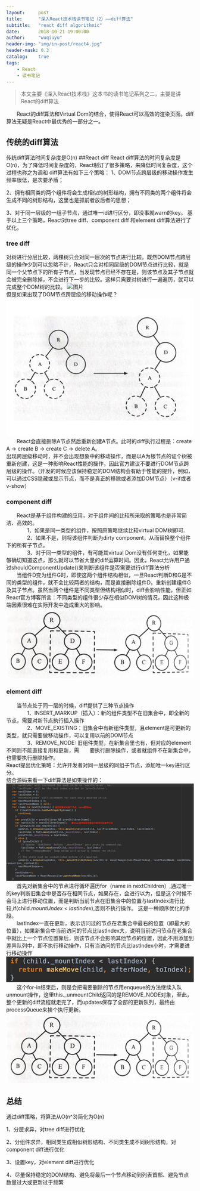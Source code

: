 ```yaml
---
layout:     post
title:      "深入React技术栈读书笔记（2）——diff算法"
subtitle:   "react diff algorithmic"
date:       2018-10-21 19:00:00
author:     "wuqiuyu"
header-img: "img/in-post/react4.jpg"
header-mask: 0.3
catalog:    true
tags:
    - React
    - 读书笔记
---
```



>本文主要《深入React技术栈》这本书的读书笔记系列之二，主要是讲React的diff算法<br>

&emsp;&emsp;React的diff算法和Virtual Dom的结合，使得React可以高效的渲染页面。diff算法无疑是React中最优秀的一部分之一。

## 传统的diff算法
传统diff算法时间复杂度是O(n)
##React diff
React diff算法的时间复杂度是O(n)，为了降低时间复杂度的，React制订了很多策略，来降低时间复杂度，这个过程也称之为调和
diff算法有如下三个策略：
1、DOM节点跨层级的移动操作发生频率很低，是次要矛盾；

2、拥有相同类的两个组件将会生成相似的树形结构，拥有不同类的两个组件将会生成不同的树形结构，这里也是抓前者放后者的思想；

3、对于同一层级的一组子节点，通过唯一id进行区分，即没事就warn的key。
基于以上三个策略，React对tree diff、component diff 和element diff算法进行了优化。
### tree diff
对树进行分层比较，两棵树只会对同一层次的节点进行比较。既然DOM节点跨层级的操作少到可以忽略不计，React只会对相同层级的DOM节点进行比较，就是同一个父节点下的所有子节点，当发现节点已经不存在是，则该节点及其子节点就会被完全删除掉，不会进行下一步的比较。这样只需要对树进行一遍遍历，就可以完成整个DOM树的比较。
![图片](http://calendar.perfplanet.com/wp-content/uploads/2013/12/vjeux/1.png)
<br>
但是如果出现了DOM节点跨层级的移动操作呢？<br>
![图片](/img/in-post/diff1.png)
<br>
&emsp;&emsp;React会直接删除A节点然后重新创建A节点。此时的diff执行过程是：create A -> create B -> create C -> delete A。<br>
出现跨层级移动时，并不会出现想象中的移动操作，而是以A为根节点的证个树被重新创建，这是一种影响React性能的操作，因此官方建议不要进行DOM节点跨层级的操作。（开发的时候应该保持稳定的DOM结构会有助于性能的提升，例如，可以通过CSS隐藏或显示节点，而不是真正的移除或者添加DOM节点）（v-if或者v-show）
### component diff
&emsp;&emsp;React是基于组件构建的应用，对于组件间的比较所采取的策略也是非常简洁、高效的。<br>
&emsp;&emsp;&emsp;&emsp;1、如果是同一类型的组件，按照原策略继续比较virtual DOM树即可.<br>
&emsp;&emsp;&emsp;&emsp;2、如果不是，则将该组件判断为dirty component，从而替换整个组件下的所有子节点。<br>
&emsp;&emsp;&emsp;&emsp;3、对于同一类型的组件，有可能其virtual Dom没有任何变化，如果能够确切知道这点，那么就可以节省大量的diff运算时间。因此，React允许用户通过shouldComponentUpdate()来判断该组件是否需要进行diff算法分析<br>
&emsp;&emsp;当组件D变为组件G时，即使这两个组件结构相似，一旦React判断D和G是不同的类型的组件，就不会比较两者的结构，而是直接删除组件D，重新创建组件G及其子节点。虽然当两个组件是不同类型但结构相似时，diff会影响性能，但正如React官方博客所言：不同类型的组件很少存在相似DOM树的情况，因此这种极端因素很难在实际开发中造成重大的影响。<br>
![图片](/img/in-post/diff2.png)
### element diff
&emsp;&emsp;当节点处于同一层的时候，diff提供了三种节点操作<br>
&emsp;&emsp;&emsp;&emsp;1、INSERT_MARKUP（插入）：新的组件类型不在旧集合中，即全新的节点，需要对新节点执行插入操作<br>
&emsp;&emsp;&emsp;&emsp;2、MOVE_EXISTING：旧集合中有新组件类型，且element是可更新的类型，就只需要做移动操作，可以复用以前的DOM节点<br>
&emsp;&emsp;&emsp;&emsp;3、REMOVE_NODE: 旧组件类型，在新集合里也有，但对应的element不同则不能直接复用和更新，需&emsp;&emsp;要执行删除操作，或者就组件不在新集合中，也需要执行删除操作。<br>
React提出优化策略：允许开发者对同一层级的同组子节点，添加唯一key进行区分。<br>
结合源码来看一下diff算法是如果操作的：<br>
![图片](/img/in-post/diff4.png)<br>
&emsp;&emsp;首先对新集合中的节点进行循环遍历for（name in nextChildren）,通过唯一的key判断旧集合中是否存在相同节点，如果存在，会进行以为，但是这个时候不会马上进行移动位置，而是判断当前节点在旧集合中的位置与lastIndex进行比较,if(child._mountUndex < lastIndex_),否则不执行操作。
这是一种顺序优化的手段。<br>
&emsp;&emsp;lastIndex一直在更新，表示访问过的节点在老集合中最右的位置（即最大的位置），如果新集合中当前访问的节点比lastIndex大，说明当前访问节点在老集合中就比上一个节点位置靠后，则该节点不会影响其他节点的位置，因此不用添加到差异队列中，即不执行移动操作，只有当访问的节点比lastIndex小时，才需要进行移动操作<br>
![图片](/img/in-post/diff5.png)<br>
&emsp;&emsp;这个for-in结束后，则是会把需要删除的节点用enqueue的方法继续入队unmount操作，这里this._unmountChild返回的是REMOVE_NODE对象，至此，整个更新的diff流程就走完了，而updates保存了全部的更新队列，最终由processQueue来挨个执行更新。
![图片](/img/in-post/diff2.png)<br>

## 总结
通过diff策略，将算法从O(n^3)简化为O(n)<br>

1、分层求异，对tree diff进行优化<br>

2、分组件求异，相同类生成相似树形结构、不同类生成不同树形结构，对component diff进行优化<br>

3、设置key，对element diff进行优化<br>

4、尽量保持稳定的DOM结构、避免将最后一个节点移动到列表首部、避免节点数量过大或更新过于频繁<br>





